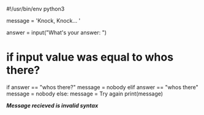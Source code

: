 #!/usr/bin/env python3
  
message = 'Knock, Knock... '

answer = input("What's your answer: ")

# if input value was equal to whos there?
if answer == "whos there?"
    message = nobody
elif answer == "whos there"
    message = nobody
else:
    message = Try again
print(message)


***Message recieved is invalid syntax***
